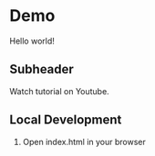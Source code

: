 # Demo

Hello world!

## Subheader

Watch tutorial on Youtube.

## Local Development 

1. Open index.html in your browser 
